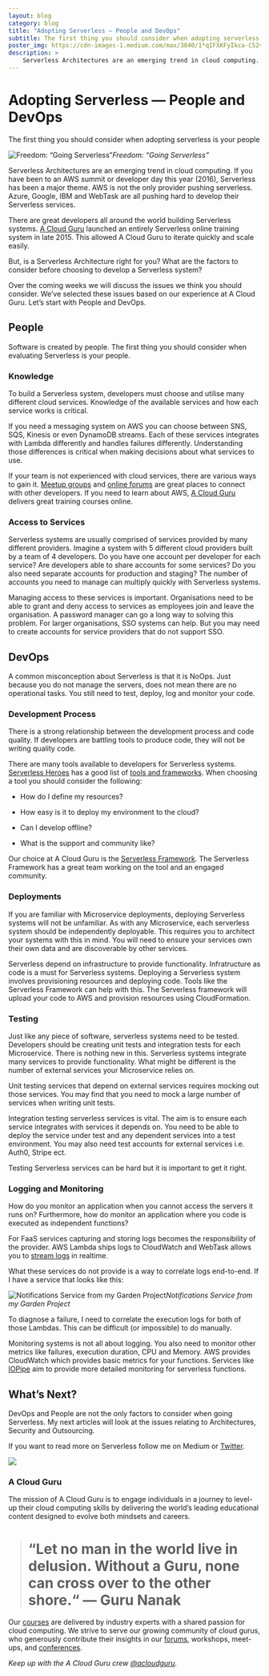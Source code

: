 ```yaml
---
layout: blog
category: blog
title: "Adopting Serverless — People and DevOps"
subtitle: The first thing you should consider when adopting serverless is your people
poster_img: https://cdn-images-1.medium.com/max/3840/1*qIFXKFyIkca-C52vK5eaig.jpeg
description: >
    Serverless Architectures are an emerging trend in cloud computing. If you have been to an AWS summit or developer day this year (2016), Serverless has been a major theme. AWS is not the only provider pushing serverless...
---
```


# Adopting Serverless — People and DevOps

The first thing you should consider when adopting serverless is your people

![Freedom: “Going Serverless”](https://cdn-images-1.medium.com/max/3840/1*qIFXKFyIkca-C52vK5eaig.jpeg)*Freedom: “Going Serverless”*

Serverless Architectures are an emerging trend in cloud computing. If you have been to an AWS summit or developer day this year (2016), Serverless has been a major theme. AWS is not the only provider pushing serverless. Azure, Google, IBM and WebTask are all pushing hard to develop their Serverless services.

There are great developers all around the world building Serverless systems. [A Cloud Guru](https://acloud.guru/) launched an entirely Serverless online training system in late 2015. This allowed A Cloud Guru to iterate quickly and scale easily.

But, is a Serverless Architecture right for you? What are the factors to consider before choosing to develop a Serverless system?

Over the coming weeks we will discuss the issues we think you should consider. We’ve selected these issues based on our experience at A Cloud Guru. Let’s start with People and DevOps.

## People

Software is created by people. The first thing you should consider when evaluating Serverless is your people.

### Knowledge

To build a Serverless system, developers must choose and utilise many different cloud services. Knowledge of the available services and how each service works is critical.

If you need a messaging system on AWS you can choose between SNS, SQS, Kinesis or even DynamoDB streams. Each of these services integrates with Lambda differently and handles failures differently. Understanding those differences is critical when making decisions about what services to use.

If your team is not experienced with cloud services, there are various ways to gain it. [Meetup groups](https://github.com/serverless-meetups/main) and [online forums](https://acloud.guru/forums/all/all) are great places to connect with other developers. If you need to learn about AWS, [A Cloud Guru](https://acloud.guru/) delivers great training courses online.

### **Access to Services**

Serverless systems are usually comprised of services provided by many different providers. Imagine a system with 5 different cloud providers built by a team of 4 developers. Do you have one account per developer for each service? Are developers able to share accounts for some services? Do you also need separate accounts for production and staging? The number of accounts you need to manage can multiply quickly with Serverless systems.

Managing access to these services is important. Organisations need to be able to grant and deny access to services as employees join and leave the organisation. A password manager can go a long way to solving this problem. For larger organisations, SSO systems can help. But you may need to create accounts for service providers that do not support SSO.

## DevOps

A common misconception about Serverless is that it is NoOps. Just because you do not manage the servers, does not mean there are no operational tasks. You still need to test, deploy, log and monitor your code.

### Development Process

There is a strong relationship between the development process and code quality. If developers are battling tools to produce code, they will not be writing quality code.

There are many tools available to developers for Serverless systems. [Serverless Heroes](http://serverlessheroes.com/) has a good list of [tools and frameworks](https://github.com/ServerlessHeroes/serverless-resources#tools--frameworks). When choosing a tool you should consider the following:

* How do I define my resources?

* How easy is it to deploy my environment to the cloud?

* Can I develop offline?

* What is the support and community like?

Our choice at A Cloud Guru is the [Serverless Framework](http://serverless.com). The Serverless Framework has a great team working on the tool and an engaged community.

### Deployments

If you are familiar with Microservice deployments, deploying Serverless systems will not be unfamiliar. As with any Microservice, each serverless system should be independently deployable. This requires you to architect your systems with this in mind. You will need to ensure your services own their own data and are discoverable by other services.

Serverless depend on infrastructure to provide functionality. Infratructure as code is a must for Serverless systems. Deploying a Serverless system involves provisioning resources and deploying code. Tools like the Serverless Framework can help with this. The Serverless framework will upload your code to AWS and provision resources using CloudFormation.

### Testing

Just like any piece of software, serverless systems need to be tested. Developers should be creating unit tests and integration tests for each Microservice. There is nothing new in this. Serverless systems integrate many services to provide functionality. What might be different is the number of external services your Microservice relies on.

Unit testing services that depend on external services requires mocking out those services. You may find that you need to mock a large number of services when writing unit tests.

Integration testing serverless services is vital. The aim is to ensure each service integrates with services it depends on. You need to be able to deploy the service under test and any dependent services into a test environment. You may also need test accounts for external services i.e. Auth0, Stripe ect.

Testing Serverless services can be hard but it is important to get it right.

### Logging and Monitoring

How do you monitor an application when you cannot access the servers it runs on? Furthermore, how do monitor an application where you code is executed as independent functions?

For FaaS services capturing and storing logs becomes the responsibility of the provider. AWS Lambda ships logs to CloudWatch and WebTask allows you to [stream logs](https://webtask.io/docs/api_logs) in realtime.

What these services do not provide is a way to correlate logs end-to-end. If I have a service that looks like this:

![Notifications Service from my Garden Project](https://cdn-images-1.medium.com/max/2000/1*bXkwsZ2CiNyerGZ1FOMH5g.png)*Notifications Service from my Garden Project*

To diagnose a failure, I need to correlate the execution logs for both of those Lambdas. This can be difficult (or impossible) to do manually.

Monitoring systems is not all about logging. You also need to monitor other metrics like failures, execution duration, CPU and Memory. AWS provides CloudWatch which provides basic metrics for your functions. Services like [IOPipe](https://www.iopipe.com/) aim to provide more detailed monitoring for serverless functions.

## What’s Next?

DevOps and People are not the only factors to consider when going Serverless. My next articles will look at the issues relating to Architectures, Security and Outsourcing.

If you want to read more on Serverless follow me on Medium or [Twitter](https://twitter.com/johncmckim).

![](https://cdn-images-1.medium.com/max/2000/1*4SAJI2W8hInwwRCn7R8a6A.png)

### A Cloud Guru

The mission of A Cloud Guru is to engage individuals in a journey to level-up their cloud computing skills by delivering the world’s leading educational content designed to evolve both mindsets and careers.
> # “Let no man in the world live in delusion. Without a Guru, none can cross over to the other shore.“ — Guru Nanak

Our [courses](https://acloud.guru/courses) are delivered by industry experts with a shared passion for cloud computing. We strive to serve our growing community of cloud gurus, who generously contribute their insights in our [forums](https://acloud.guru/forums/home), workshops, meet-ups, and [conferences](https://acloud.guru/serverless).

*Keep up with the A Cloud Guru crew [@acloudguru](https://twitter.com/acloudguru).*
